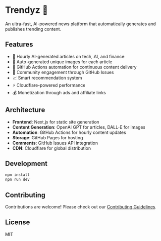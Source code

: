 # Trendyz 🚀

An ultra-fast, AI-powered news platform that automatically generates and publishes trending content.

## Features

- 🤖 Hourly AI-generated articles on tech, AI, and finance
- 🎨 Auto-generated unique images for each article
- 🔄 GitHub Actions automation for continuous content delivery
- 💬 Community engagement through GitHub Issues
- 📈 Smart recommendation system
- ⚡ Cloudflare-powered performance
- 💰 Monetization through ads and affiliate links

## Architecture

- **Frontend**: Next.js for static site generation
- **Content Generation**: OpenAI GPT for articles, DALL-E for images
- **Automation**: GitHub Actions for hourly content updates
- **Storage**: GitHub Pages for hosting
- **Comments**: GitHub Issues API integration
- **CDN**: Cloudflare for global distribution

## Development

```bash
npm install
npm run dev
```

## Contributing

Contributions are welcome! Please check out our [Contributing Guidelines](CONTRIBUTING.md).

## License

MIT